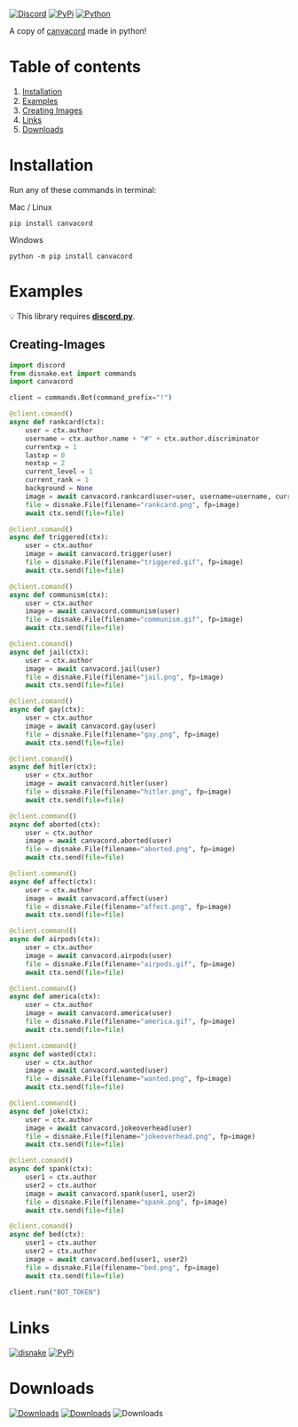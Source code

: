 [![Discord](https://discord.com/api/guilds/872291125547921459/embed.png)](https://discord.gg/mPU3HybBs9)
[![PyPi](https://img.shields.io/pypi/v/canvacord.svg)](https://pypi.org/project/canvacord)
[![Python](https://img.shields.io/pypi/pyversions/dislash.py.svg)](https://pypi.python.org/pypi/canvacord)

A copy of [canvacord](https://www.npmjs.com/package/canvacord) made in python!



# Table of contents
1. [Installation](#installation)
2. [Examples](#examples)
3. [Creating Images](#creating-images)
4. [Links](#links)
5. [Downloads](#downloads)

# Installation

Run any of these commands in terminal:

Mac / Linux
```
pip install canvacord
```

Windows
```
python -m pip install canvacord
```

# Examples
💡 This library requires **[discord.py](https://github.com/Rapptz/discord.py)**.


## Creating-Images

```python
import discord
from disnake.ext import commands
import canvacord

client = commands.Bot(command_prefix="!")

@client.comand()
async def rankcard(ctx):
    user = ctx.author
    username = ctx.author.name + "#" + ctx.author.discriminator
    currentxp = 1
    lastxp = 0
    nextxp = 2
    current_level = 1
    current_rank = 1
    background = None
    image = await canvacord.rankcard(user=user, username=username, currentxp=currentxp, lastxp=lastxp, nextxp=nextxp, level=current_level, rank=current_rank, background=background)
    file = disnake.File(filename="rankcard.png", fp=image)
    await ctx.send(file=file)

@client.comand()
async def triggered(ctx):
    user = ctx.author
    image = await canvacord.trigger(user)
    file = disnake.File(filename="triggered.gif", fp=image)
    await ctx.send(file=file)

@client.comand()
async def communism(ctx):
    user = ctx.author
    image = await canvacord.communism(user)
    file = disnake.File(filename="communism.gif", fp=image)
    await ctx.send(file=file)

@client.comand()
async def jail(ctx):
    user = ctx.author
    image = await canvacord.jail(user)
    file = disnake.File(filename="jail.png", fp=image)
    await ctx.send(file=file)

@client.comand()
async def gay(ctx):
    user = ctx.author
    image = await canvacord.gay(user)
    file = disnake.File(filename="gay.png", fp=image)
    await ctx.send(file=file)

@client.comand()
async def hitler(ctx):
    user = ctx.author
    image = await canvacord.hitler(user)
    file = disnake.File(filename="hitler.png", fp=image)
    await ctx.send(file=file)

@client.command()
async def aborted(ctx):
    user = ctx.author
    image = await canvacord.aborted(user)
    file = disnake.File(filename="aborted.png", fp=image)
    await ctx.send(file=file)

@client.command()
async def affect(ctx):
    user = ctx.author
    image = await canvacord.affect(user)
    file = disnake.File(filename="affect.png", fp=image)
    await ctx.send(file=file)

@client.command()
async def airpods(ctx):
    user = ctx.author
    image = await canvacord.airpods(user)
    file = disnake.File(filename="airpods.gif", fp=image)
    await ctx.send(file=file)

@client.command()
async def america(ctx):
    user = ctx.author
    image = await canvacord.america(user)
    file = disnake.File(filename="america.gif", fp=image)
    await ctx.send(file=file)

@client.command()
async def wanted(ctx):
    user = ctx.author
    image = await canvacord.wanted(user)
    file = disnake.File(filename="wanted.png", fp=image)
    await ctx.send(file=file)

@client.command()
async def joke(ctx):
    user = ctx.author
    image = await canvacord.jokeoverhead(user)
    file = disnake.File(filename="jokeoverhead.png", fp=image)
    await ctx.send(file=file)

@client.comand()
async def spank(ctx):
    user1 = ctx.author
    user2 = ctx.author
    image = await canvacord.spank(user1, user2)
    file = disnake.File(filename="spank.png", fp=image)
    await ctx.send(file=file)

@client.comand()
async def bed(ctx):
    user1 = ctx.author
    user2 = ctx.author
    image = await canvacord.bed(user1, user2)
    file = disnake.File(filename="bed.png", fp=image)
    await ctx.send(file=file)
    
client.run("BOT_TOKEN")
```


# Links
[![disnake](https://disnake.com/api/guilds/872291125547921459/embed.png)](https://disnake.gg/mPU3HybBs9)
[![PyPi](https://img.shields.io/pypi/v/canvacord.svg)](https://pypi.org/project/canvacord)


# Downloads


[![Downloads](https://pepy.tech/badge/canvacord)](https://pepy.tech/project/canvacord)
[![Downloads](https://pepy.tech/badge/canvacord/month)](https://pepy.tech/project/canvacord)
![Downloads](https://pepy.tech/badge/canvacord/week)
